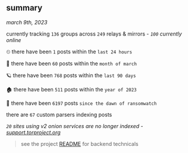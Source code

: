 
## summary
_march 9th, 2023_

currently tracking `136` groups across `249` relays & mirrors - _`100` currently online_

⏲ there have been `1` posts within the `last 24 hours`

🦈 there have been `60` posts within the `month of march`

🪐 there have been `768` posts within the `last 90 days`

🏚 there have been `511` posts within the `year of 2023`

🦕 there have been `6197` posts `since the dawn of ransomwatch`

there are `67` custom parsers indexing posts

_`20` sites using v2 onion services are no longer indexed - [support.torproject.org](https://support.torproject.org/onionservices/v2-deprecation/)_

> see the project [README](https://github.com/joshhighet/ransomwatch#ransomwatch--) for backend technicals
